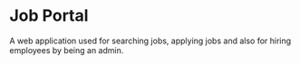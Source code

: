 # Job Portal
 A web application used for searching jobs, applying jobs and also for hiring employees by being an admin.
